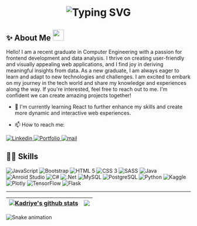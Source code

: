 <!--![Your SVG Image](dynamic_header.svg)-->

<div align="center">
    <h1>
        <img src="https://readme-typing-svg.herokuapp.com?font=Jetbrains+mono&size=40&duration=3000&color=33FF33&center=true&vCenter=true&width=435&lines=Hi+👋🏻;I'm+Kadriye+Demirci;This+is+my+Github;" alt="Typing SVG"/>
    </h1>
</div>
<h2>✨ About Me <img height="30" src="https://raw.githubusercontent.com/innng/innng/master/assets/kyubey.gif"> </h2>

<p >
   Hello! I am a recent graduate in Computer Engineering with a passion for frontend development and data analysis. I thrive on creating user-friendly and visually appealing web applications, and I find joy in deriving meaningful insights from data. As a new graduate, I am always eager to learn and adapt to new technologies and challenges. I am excited to embark on my journey in the tech world and share my knowledge and experiences along the way. If you're interested, feel free to reach out to me. I'm confident we can create amazing projects together!
</p>

- 🌱 I'm currently learning React to further enhance my skills and create more dynamic and interactive web experiences.

- 📫 How to reach me:

<div>
    <a href="https://www.linkedin.com/in/kadriye-demirci-3676b8203/">
        <img src="https://img.shields.io/badge/LINKEDIN-blue?color=blue" alt="Linkedin">
    </a>
    <a href="https://www.linkedin.com/in/kadriye-demirci-3676b8203/">
        <img  src="https://img.shields.io/badge/MY_PORTFOLIO-%23F36686?logo=4chan" alt="Portfolio">
    </a>
    <a href="mailto:kadriyedemirci773@gmail.com">
        <img  src="https://img.shields.io/badge/Kadriye_Demirci-%23ff0000?logo=gmail&logoColor=white" alt="mail">
    </a>
</div>



<h2>🤹🏻 Skills</h2>
<div>
    <img src="https://img.shields.io/badge/JAVASCRIPT-%23F7DF1E?style=for-the-badge&logo=javascript&logoColor=black" alt="JavaScript">
    <img src="https://img.shields.io/badge/bootstrap-%237952B3?style=for-the-badge&logo=bootstrap&logoColor=white" alt="Bootstrap">
    <img src="https://img.shields.io/badge/HTML_5-%23E34F26?style=for-the-badge&logo=html5&logoColor=white" alt="HTML 5">
    <img src="https://img.shields.io/badge/CSS_3-%231572B6?style=for-the-badge&logo=css&logoColor=white" alt="CSS 3">
    <img src="https://img.shields.io/badge/SASS-%23CC6699?style=for-the-badge&logo=sass&logoColor=white" alt="SASS"> 
    <img src="https://img.shields.io/badge/Java-orange?style=for-the-badge" alt="Java">
     <img src="https://img.shields.io/badge/Android_Studio-%3DDC84?style=for-the-badge&logo=androidstudio&logoColor=white" alt="Anroid Studio">
     <img src="https://img.shields.io/badge/C_Sharp-c8884d?style=for-the-badge&logo=sharp&logoColor=white" alt="C#">
    <img src="https://img.shields.io/badge/.Net-502BD3?style=for-the-badge" alt=".Net">
     <img src="https://img.shields.io/badge/MySQL-4479A1?style=for-the-badge&logo=mysql&logoColor=white" alt="MySQL">
     <img src="https://img.shields.io/badge/PostgreSQL-4169E1?style=for-the-badge&logo=postgresql&logoColor=white" alt="PostgreSQL">
     <img src="https://img.shields.io/badge/python-%233776AB?style=for-the-badge&logo=python&logoColor=white" alt="Python">
    <img src="https://img.shields.io/badge/KAGGLE-20BEFF?style=for-the-badge" alt="Kaggle">
      <img src="https://img.shields.io/badge/Plotly-3F4F75?style=for-the-badge&logo=plotly&logoColor=white" alt="Plotly">
     <img src="https://img.shields.io/badge/TensorFlow-FF6F00?style=for-the-badge&logo=tensorflow&logoColor=white" alt="TensorFlow">
    <img src="https://img.shields.io/badge/Flask-000000?style=for-the-badge&logo=flask&logoColor=white" alt="Flask">
</div>

<hr>

<table>
<thead>
<tr>
<th><a href="https://github.com/anuraghazra/github-readme-stats"><img align="center" src="https://camo.githubusercontent.com/1680dcd944e719498a804329c49d30128d5b94fd07a14865c699704780612876/68747470733a2f2f6769746875622d726561646d652d73746174732e76657263656c2e6170702f6170693f757365726e616d653d53756c6172616461" alt="Kadriye's github stats" data-canonical-src="https://github-readme-stats.vercel.app/api?username=Sularada&amp;show_icons=true&amp;include_all_commits=true&amp;theme=buefy&amp;hide_border=true" style="max-width: 100%;"></a></th>
<th><a href="https://github.com/anuraghazra/github-readme-stats"><img align="center" src="https://camo.githubusercontent.com/7ff9194949f044c860fc9299fa784b99d4b15a48de63a178e53d95756871fc6e/68747470733a2f2f6769746875622d726561646d652d73746174732e76657263656c2e6170702f6170692f746f702d6c616e67732f3f757365726e616d653d53756c6172616461266c61796f75743d646f6e7574" data-canonical-src="https://github-readme-stats.vercel.app/api/top-langs/?username=Sularada&amp;layout=compact&amp;theme=buefy&amp;hide_border=true" style="max-width: 100%;"></a></th>
</tr>
</thead>
</table>

![Snake animation](https://github.com/Sularada/Sularada/blob/output/github-contribution-grid-snake.svg)





<!--
**Sularada/Sularada** is a ✨ _special_ ✨ repository because its `README.md` (this file) appears on your GitHub profile.

Here are some ideas to get you started:

- 🔭 I’m currently working on ...
- 🌱 I’m currently learning ...
- 👯 I’m looking to collaborate on ...
- 🤔 I’m looking for help with ...
- 💬 Ask me about ...
- 📫 How to reach me: ...
- 😄 Pronouns: ...
- ⚡ Fun fact: ...
-->
